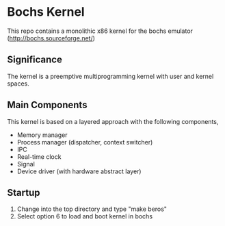 Bochs Kernel
============
This repo contains a monolithic x86 kernel for the bochs emulator (http://bochs.sourceforge.net/)


Significance
------------
The kernel is a preemptive multiprogramming kernel with user and kernel spaces.


Main Components
---------------
This kernel is based on a layered approach with the following components,
* Memory manager
* Process manager (dispatcher, context switcher)
* IPC
* Real-time clock
* Signal 
* Device driver (with hardware abstract layer)


Startup
-------
1. Change into the top directory and type "make beros"
2. Select option 6 to load and boot kernel in bochs

